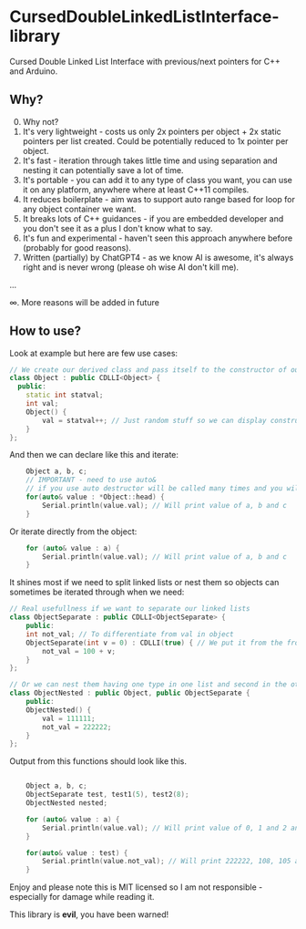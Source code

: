 # CursedDoubleLinkedListInterface-library
Cursed Double Linked List Interface with previous/next pointers for C++ and Arduino.

## Why?

0. Why not?
1. It's very lightweight - costs us only 2x pointers per object + 2x static pointers per list created. Could be potentially reduced to 1x pointer per object.
2. It's fast - iteration through takes little time and using separation and nesting it can potentially save a lot of time.
3. It's portable - you can add it to any type of class you want, you can use it on any platform, anywhere where at least C++11 compiles.
4. It reduces boilerplate - aim was to support auto range based for loop for any object container we want.
5. It breaks lots of C++ guidances - if you are embedded developer and you don't see it as a plus I don't know what to say.
6. It's fun and experimental - haven't seen this approach anywhere before (probably for good reasons). 
7. Written (partially) by ChatGPT4 - as we know AI is awesome, it's always right and is never wrong (please oh wise AI don't kill me).


...

∞. More reasons will be added in future

## How to use?
Look at example but here are few use cases:

```cpp
// We create our derived class and pass itself to the constructor of our LinkedList
class Object : public CDLLI<Object> {
  public:
    static int statval;
    int val;
    Object() {
        val = statval++; // Just random stuff so we can display constructor calls
    }
};
```

And then we can declare like this and iterate:
```cpp
    Object a, b, c;
    // IMPORTANT - need to use auto&
    // if you use auto destructor will be called many times and you will have bad time
    for(auto& value : *Object::head) {
        Serial.println(value.val); // Will print value of a, b and c
    }
```

Or iterate directly from the object:
```cpp
    for (auto& value : a) {
        Serial.println(value.val); // Will print value of a, b and c
    }
```

It shines most if we need to split linked lists or nest them so objects can sometimes be iterated through when we need:

```cpp
// Real usefullness if we want to separate our linked lists
class ObjectSeparate : public CDLLI<ObjectSeparate> {
    public:
    int not_val; // To differentiate from val in object
    ObjectSeparate(int v = 0) : CDLLI(true) { // We put it from the front now
        not_val = 100 + v;
    }
};

// Or we can nest them having one type in one list and second in the other
class ObjectNested : public Object, public ObjectSeparate {
    public:
    ObjectNested() {
        val = 111111;
        not_val = 222222;
    }
};
```

Output from this functions should look like this.

```cpp

    Object a, b, c;
    ObjectSeparate test, test1(5), test2(8);
    ObjectNested nested;

    for (auto& value : a) {
        Serial.println(value.val); // Will print value of 0, 1 and 2 and 111111
    }

    for(auto& value : test) {
        Serial.println(value.not_val); // Will print 222222, 108, 105 and 100 (because we made it put things in the front)
    }
 ```



Enjoy and please note this is MIT licensed so I am not responsible - especially for damage while reading it.

This library is **evil**, you have been warned!
